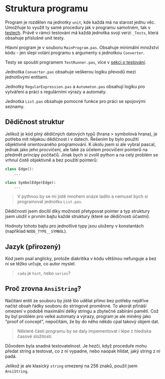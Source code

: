 # Struktura programu

Program je rozdělen na jednotky `unit`, kde každá má na starost jednu věc. Umožňuje to využít ty samé procedury jak v programu samotném, tak v [testech](testing.md). Právě v rámci testování má každá jednotka svoji verzi `_Tests`, která obsahuje příslušné unit testy.

Hlavní program je v souboru `MainProgram.pas`. Obsahuje minimální množství kódu - jen slepí volání programu s argumenty s jednotkou `Converter`.

Testy se spouští programem `TestRunner.pas`, více v [sekci o testování](testing.md).

Jednotka `Converter.pas` obsahuje veškerou logiku převodů mezi jednotlivými entitami.

Jednotky `RegularExpression.pas` a `Automaton.pas` obsahují logiku pro vytváření a práci s regulárními výrazy a automaty.

Jednotka `List.pas` obsahuje pomocné funkce pro práci se spojovými seznamy.


## Dědičnost struktur

Jelikož je kód plný dědičných datových typů (hrana > symbolová hrana), je potřeba mít nějakou dědičnost i v datech. Řešením by bylo použití objektivně orientovaného programování. K úkolu jsem si ale vybral pascal, jednak jako jeho procvičení, ale také za účelem procvičení pointerů na předmět principy počítačů. Jinak bych si zvolil python a na celý problém se vrhnul čistě objektivně a bez použití pointerů:

```python
class Edge():
    ...

class SymbolEdge(Edge):
    ...
```

> V pythnou by se mi jistě mnohem snáze ladilo a nemusel bych si programovat jednotku `List.pas`.

Dědičnosti jsem docílil díky možnosti přetypovat pointer a typ struktury jsem uložil v prvním bajtu každé struktury (které se dědičnosti účastní).

Hodnoty tohoto bajtu pro jednotlivé typy jsou uloženy v konstantách (například `NODE_TYPE__SYMBOL`).

## Jazyk (přirozený)

Kód jsem psal anglicky, protože diakritika v kódu většinou nefunguje a bez ní se těžko určuje, co autor myslel.

> `rada` je `hint`, nebo `series`?


## Proč zrovna `AnsiString`?

Načítání entit ze souboru by jistě šlo udělat přímo bez potřeby nejdříve načíst obsah řádky souboru do stringové proměnné. To akorát přináší omezení v podobě maximální délky stringu a zbytečné zabírání paměti. Což by byl problém pro velké automaty a výrazy, program je ale míněný jako "proof of concept", nepočítám, že by do něho někdo cpal takový objem dat.

> Některé části programu by se daly impementovat i lépe z hlediska časové složitosti.

Důvodem byla snadná testovatelnost. Je hezčí, když proceduře mohu předat string a testovat, co z ní vypadne, nebo naopak hlídat, jaký string z ní padá.

Jelikož je ale klasický `string` omezený na 256 znaků, použil jsem `AnsiString`.